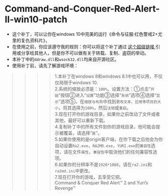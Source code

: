 # Command-and-Conquer-Red-Alert-II-win10-patch<br>
* 这个补丁，可以让你在windows 10中完美的运行《命令与征服·红色警戒2+尤里的复仇资料片》，<br>
* 在使用之前，你应该遵守我的规则：你可以将这个补丁通过 [ 这个超级链接 ]( https://github.com/873578156/Command-and-Conquer-Red-Alert-II-win10-patch )引用或分享给其他人，但是你不可以做有关于转载、复制、盗窃的举动。<br>
* 本补丁中的`ddraw.dll`和`wsock32.dll`均来自开源社区。<br>
* 使用补丁前，请先了解游戏环境：<br>
>>>>1.本补丁在windows 8和windows 8.1中也可以用，不仅仅局限于windows 10.<br>
>>>>2.系统的缩放必须是：`100%`。设置方法：①点击“`开始`”按钮②进入“`设置`”功能③选择“`系统`”选项④选择“`显示`”选项⑤，在`缩放与布局`中找到`更改文本、应用等项目的大小`，将其选择为`100%`，然后`注销`或`重启`。<br>
>>>>3.现在打开你的游戏目录，如果你之前改动了文件或者其他，最好可以重新下载。<br>
>>>>4.复制补丁中的所有文件到你的游戏目录，他可能会提示被覆盖，请选择“`是`”。<br>
>>>>5.如果你使用的是origin客户端，在你下载之后他会为你自动设置`Ra2.exe`，`RA2MD.exe`，`YURI.exe`的`兼容性`选项，请在文件`属性`，`兼容性`中取消他们的任何兼容性选项。<br>
>>>>6.如果你的分辨率不是`1920*1080`，请在`ra2.ini`和`ra2md.ini`中更改。<br>
>>>>7.现在打开你的游戏，去享受它把。<br>
Command & Conquer Red Alert™ 2 and Yuri’s Revenge™
